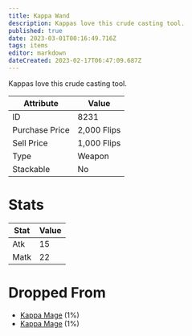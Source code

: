 ```yaml
---
title: Kappa Wand
description: Kappas love this crude casting tool.
published: true
date: 2023-03-01T00:16:49.716Z
tags: items
editor: markdown
dateCreated: 2023-02-17T06:47:09.687Z
---
```


Kappas love this crude casting tool.

|Attribute|Value|
|-|-|
|ID|8231|
|Purchase Price|2,000 Flips|
|Sell Price|1,000 Flips|
|Type|Weapon|
|Stackable|No|

# Stats
|Stat|Value|
|-|-|
|Atk|15|
|Matk|22|

# Dropped From
 * [Kappa Mage](/monsters/kappa-mage) (1%)
 * [Kappa Mage](/monsters/kappa-mage) (1%)
